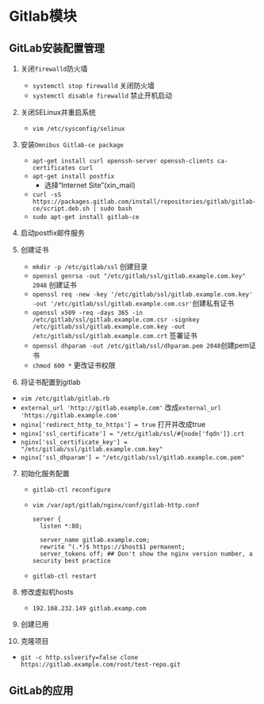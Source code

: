 # Gitlab模块

## GitLab安装配置管理

1. 关闭`firewalld`防火墙
   * `systemctl stop firewalld` 关闭防火墙
   * `systemctl disable firewalld` 禁止开机启动

2. 关闭SELinux并重启系统
   * `vim /etc/sysconfig/selinux`

3. 安装`Omnibus Gitlab-ce package`
   * `apt-get install curl openssh-server openssh-clients ca-certificates curl`
   * `apt-get install postfix`
     * 选择“Internet Site”(xin_mail)
   * `curl -sS https://packages.gitlab.com/install/repositories/gitlab/gitlab-ce/script.deb.sh | sudo bash`
   * `sudo apt-get install gitlab-ce`

4. 启动postfix邮件服务

5. 创建证书

   * `mkdir -p /etc/gitlab/ssl` 创建目录
   * `openssl genrsa -out "/etc/gitlab/ssl/gitlab.example.com.key" 2048` 创建证书
   * `openssl req -new -key '/etc/gitlab/ssl/gitlab.example.com.key' -out '/etc/gitlab/ssl/gitlab.example.com.csr'`创建私有证书
   * `openssl x509 -req -days 365 -in /etc/gitlab/ssl/gitlab.example.com.csr -signkey /etc/gitlab/ssl/gitlab.example.com.key -out /etc/gitlab/ssl/gitlab.example.com.crt` 签署证书
   * `openssl dhparam -out /etc/gitlab/ssl/dhparam.pem 2048`创建pem证书
   * `chmod 600 *` 更改证书权限

6.  将证书配置到gitlab

   * `vim /etc/gitlab/gitlab.rb` 
   * `external_url 'http://gitlab.example.com'` 改成`external_url 'https://gitlab.example.com'`
   * `nginx['redirect_http_to_https'] = true` 打开并改成true
   * `nginx['ssl_certificate'] = "/etc/gitlab/ssl/#{node['fqdn']}.crt`
   * `nginx['ssl_certificate_key'] = "/etc/gitlab/ssl/gitlab.example.com.key"`
   * `nginx['ssl_dhparam'] = "/etc/gitlab/ssl/gitlab.example.com.pem"`

7. 初始化服务配置

   * `gitlab-ctl reconfigure`

   * `vim /var/opt/gitlab/nginx/conf/gitlab-http.conf`

     ````
     server {
       listen *:80;

       server_name gitlab.example.com;
       rewrite ^(.*)$ https://$host$1 permanent;
       server_tokens off; ## Don't show the nginx version number, a security best practice
     ````

   * `gitlab-ctl restart`

8. 修改虚拟机hosts

   * `192.168.232.149 gitlab.examp.com`

9. 创建已用

10. 克隆项目

   * `git -c http.sslverify=false clone https://gitlab.example.com/root/test-repo.git` 


## GitLab的应用









